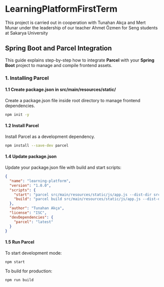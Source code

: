 # LearningPlatformFirstTerm

This project is carried out in cooperation with Tunahan Akça and Mert Munar under the leadership of our teacher Ahmet Özmen for Seng students at Sakarya University

## Spring Boot and Parcel Integration

This guide explains step-by-step how to integrate **Parcel** with your **Spring Boot** project to manage and compile frontend assets.

### 1. Installing Parcel

#### 1.1 Create package.json in src/main/resources/static/

Create a package.json file inside root directory to manage frontend dependencies.

```bash
npm init -y
```

#### 1.2 Install Parcel

Install Parcel as a development dependency.

```bash
npm install --save-dev parcel
```

#### 1.4 Update package.json

Update your package.json file with build and start scripts:

```json
{
  "name": "learning-platform",
  "version": "1.0.0",
  "scripts": {
    "start": "parcel src/main/resources/static/js/app.js --dist-dir src/main/resources/static/dist",
    "build": "parcel build src/main/resources/static/js/app.js --dist-dir src/main/resources/static/dist"
  },
  "author": "Tunahan Akça",
  "license": "ISC",
  "devDependencies": {
    "parcel": "latest"
  }
}
```

#### 1.5 Run Parcel

To start development mode:

```bash
npm start
```

To build for production:

```bash
npm run build
```
